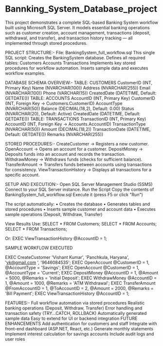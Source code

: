 # Bannking_System_Database_project

This project demonstrates a complete SQL-based Banking System workflow built using Microsoft SQL Server.
It models essential banking operations such as customer creation, account management, transactions (deposit, withdrawal, and transfer), and transaction history tracking — all implemented through stored procedures.

PROJECT STRUCTURE:-
File: BankingSystem_full_workflow.sql
This single SQL script:
Creates the BankingSystem database.
Defines all required tables:
Customers
Accounts
Transactions
Implements key stored procedures for workflow automation.
Inserts sample data and executes workflow examples.

DATABASE SCHEMA OVERVIEW:-
TABLE: CUSTOMERS
CustomerID (INT, Primary Key)
Name (NVARCHAR(100))
Address (NVARCHAR(255))
Email (NVARCHAR(100))
Phone (VARCHAR(15))
CreatedDate (DATETIME, Default: GETDATE())
TABLE: ACCOUNTS
AccountID (INT, Primary Key)
CustomerID (INT, Foreign Key → Customers.CustomerID)
AccountType (NVARCHAR(50))
Balance (DECIMAL(18,2), Default: 0.00)
Status (NVARCHAR(20), Default: Active)
CreatedDate (DATETIME, Default: GETDATE())
TABLE: TRANSACTIONS
TransactionID (INT, Primary Key)
AccountID (INT, Foreign Key → Accounts.AccountID)
TransactionType (NVARCHAR(50))
Amount (DECIMAL(18,2))
TransactionDate (DATETIME, Default: GETDATE())
Remarks (NVARCHAR(255))

STORED PROCEDURES:-
CreateCustomer → Registers a new customer.
OpenAccount → Opens an account for a customer.
DepositMoney → Deposits funds into an account and records the transaction.
WithdrawMoney → Withdraws funds (checks for sufficient balance).
TransferAmount → Transfers funds between accounts using transactions for consistency.
ViewTransactionHistory → Displays all transactions for a specific account.

SETUP AND EXECUTION:-
Open SQL Server Management Studio (SSMS)
Connect to your SQL Server instance.
Run the Script
Copy the contents of BankingSystem_full_workflow.sql
Execute it (press F5 or click "Run")

The script automatically:
• Creates the database
• Generates tables and stored procedures
• Inserts sample customer and account data
• Executes sample operations (Deposit, Withdraw, Transfer)

View Results
Use:
SELECT * FROM Customers;
SELECT * FROM Accounts;
SELECT * FROM Transactions;

Or:
EXEC ViewTransactionHistory @AccountID = 1;

SAMPLE WORKFLOW EXECUTED

EXEC CreateCustomer 'Vishant Kumar', 'Panchkula, Haryana', 'vk@gmail.com
', '9646084535';
EXEC OpenAccount @CustomerID = 1, @AccountType = 'Savings';
EXEC OpenAccount @CustomerID = 1, @AccountType = 'Current';
EXEC DepositMoney @AccountID = 1, @Amount = 5000, @Remarks = 'Initial Deposit';
EXEC WithdrawMoney @AccountID = 1, @Amount = 1000, @Remarks = 'ATM Withdrawal';
EXEC TransferAmount @FromAccountID = 1, @ToAccountID = 2, @Amount = 2000, @Remarks = 'Bill Payment';
EXEC ViewTransactionHistory @AccountID = 1;

FEATURES:-
Full workflow automation via stored procedures
Realistic banking operations (Deposit, Withdraw, Transfer)
Error handling and transaction safety (TRY...CATCH, ROLLBACK)
Automatically generated sample data
Easy to extend for UI or backend integration
FUTURE ENHANCEMENTS
Add authentication for customers and staff
Integrate with front-end dashboard (ASP.NET, React, etc.)
Generate monthly statements
Implement interest calculation for savings accounts
Include audit logs and user roles
